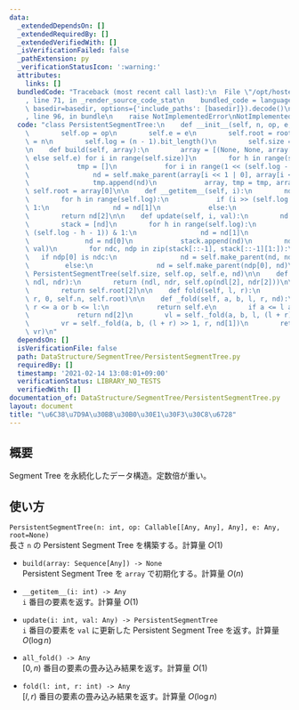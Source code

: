```yaml
---
data:
  _extendedDependsOn: []
  _extendedRequiredBy: []
  _extendedVerifiedWith: []
  _isVerificationFailed: false
  _pathExtension: py
  _verificationStatusIcon: ':warning:'
  attributes:
    links: []
  bundledCode: "Traceback (most recent call last):\n  File \"/opt/hostedtoolcache/Python/3.9.2/x64/lib/python3.9/site-packages/onlinejudge_verify/documentation/build.py\"\
    , line 71, in _render_source_code_stat\n    bundled_code = language.bundle(stat.path,\
    \ basedir=basedir, options={'include_paths': [basedir]}).decode()\n  File \"/opt/hostedtoolcache/Python/3.9.2/x64/lib/python3.9/site-packages/onlinejudge_verify/languages/python.py\"\
    , line 96, in bundle\n    raise NotImplementedError\nNotImplementedError\n"
  code: "class PersistentSegmentTree:\n    def __init__(self, n, op, e, root=None):\n\
    \        self.op = op\n        self.e = e\n        self.root = root\n        self.n\
    \ = n\n        self.log = (n - 1).bit_length()\n        self.size = 2 ** self.log\n\
    \n    def build(self, array):\n        array = [(None, None, array[i] if i < self.n\
    \ else self.e) for i in range(self.size)]\n        for h in range(self.log):\n\
    \            tmp = []\n            for i in range(1 << (self.log - h - 1)):\n\
    \                nd = self.make_parent(array[i << 1 | 0], array[i << 1 | 1])\n\
    \                tmp.append(nd)\n            array, tmp = tmp, array\n       \
    \ self.root = array[0]\n\n    def __getitem__(self, i):\n        nd = self.root\n\
    \        for h in range(self.log):\n            if (i >> (self.log - h - 1)) &\
    \ 1:\n                nd = nd[1]\n            else:\n                nd = nd[0]\n\
    \        return nd[2]\n\n    def update(self, i, val):\n        nd = self.root\n\
    \        stack = [nd]\n        for h in range(self.log):\n            if (i >>\
    \ (self.log - h - 1)) & 1:\n                nd = nd[1]\n            else:\n  \
    \              nd = nd[0]\n            stack.append(nd)\n        nd = (None, None,\
    \ val)\n        for ndc, ndp in zip(stack[::-1], stack[::-1][1:]):\n         \
    \   if ndp[0] is ndc:\n                nd = self.make_parent(nd, ndp[1])\n   \
    \         else:\n                nd = self.make_parent(ndp[0], nd)\n        return\
    \ PersistentSegmentTree(self.size, self.op, self.e, nd)\n\n    def make_parent(self,\
    \ ndl, ndr):\n        return (ndl, ndr, self.op(ndl[2], ndr[2]))\n\n    def all_fold(self):\n\
    \        return self.root[2]\n\n    def fold(self, l, r):\n        return self._fold(l,\
    \ r, 0, self.n, self.root)\n\n    def _fold(self, a, b, l, r, nd):\n        if\
    \ r <= a or b <= l:\n            return self.e\n        if a <= l and r <= b:\n\
    \            return nd[2]\n        vl = self._fold(a, b, l, (l + r) >> 1, nd[0])\n\
    \        vr = self._fold(a, b, (l + r) >> 1, r, nd[1])\n        return self.op(vl,\
    \ vr)\n"
  dependsOn: []
  isVerificationFile: false
  path: DataStructure/SegmentTree/PersistentSegmentTree.py
  requiredBy: []
  timestamp: '2021-02-14 13:08:01+09:00'
  verificationStatus: LIBRARY_NO_TESTS
  verifiedWith: []
documentation_of: DataStructure/SegmentTree/PersistentSegmentTree.py
layout: document
title: "\u6C38\u7D9A\u30BB\u30B0\u30E1\u30F3\u30C8\u6728"
---
```


## 概要
Segment Tree を永続化したデータ構造。定数倍が重い。

## 使い方
`PersistentSegmentTree(n: int, op: Callable[[Any, Any], Any], e: Any, root=None)`  
長さ `n` の Persistent Segment Tree を構築する。計算量 $O(1)$

- `build(array: Sequence[Any]) -> None`  
Persistent Segment Tree を `array` で初期化する。計算量 $O(n)$

- `__getitem__(i: int) -> Any`  
`i` 番目の要素を返す。計算量 $O(1)$

- `update(i: int, val: Any) -> PersistentSegmentTree`  
`i` 番目の要素を `val` に更新した Persistent Segment Tree を返す。計算量 $O(\log n)$

- `all_fold() -> Any`  
$[0, n)$ 番目の要素の畳み込み結果を返す。計算量 $O(1)$

- `fold(l: int, r: int) -> Any`  
$[l, r)$ 番目の要素の畳み込み結果を返す。計算量 $O(\log n)$
